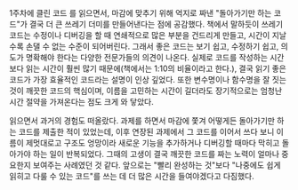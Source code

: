   1주차에 클린 코드 를 읽으면서, 마감에 맞추기 위해 억지로 짜낸 "돌아가기만 하는 코드"가 결국 더 큰 쓰레기 더미를 만들어낸다는 점에 공감했다.
책에서 말하듯이 쓰레기 코드는 수정이나 디버깅을 할 때 연쇄적으로 많은 부분을 건드리게 만들고, 시간이 지날수록 손댈 수 없는 수준이 되어버린다. 
그래서 좋은 코드는 보기 쉽고, 수정하기 쉽고, 의도가 명확해야 한다는 다양한 전문가들의 의견이 나온다. 실제로 코드를 작성하는 시간보다 읽는 시간이 
훨씬 많기 때문에(책에서는 1:10의 비율이라고 한다.), 결국 읽기 좋은 코드가 가장 효율적인 코드라는 설명이 인상 깊었다. 또한 변수명이나 함수명을 
잘 짓는 것이 깨끗한 코드의 핵심이며, 이름을 고민하는 시간이 길더라도 장기적으로는 엄청난 시간 절약을 가져온다는 점도 크게 와 닿았다.

  읽으면서 과거의 경험도 떠올랐다. 과제를 하면서 마감에 쫓겨 어떻게든 돌아가기만 하는 코드를 제출한 적이 있었는데, 이후 연장된 과제에서 
그 코드를 이어서 쓰다 보니 이름이 제멋대로고 구조도 엉망이라 새로운 기능을 추가하거나 디버깅할 때마다 막히고 돌아가야 하는 일이 반복되었다. 
그때의 고생이 결국 깨끗한 코드를 짜는 노력이 얼마나 중요한지 보여주는 사례였던 것 같다. 앞으로는 "빨리 완성하는 것"보다 
"나중에도 쉽게 읽히고 다룰 수 있는 코드"를 쓰는 데 더 많은 시간을 들여야겠다고 다짐했다.
